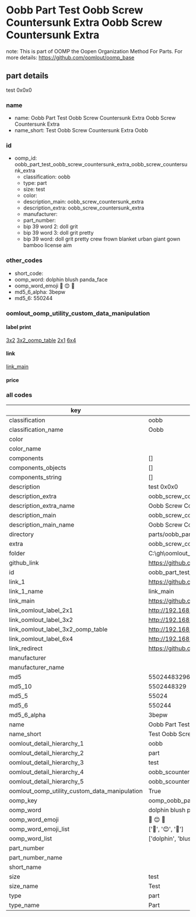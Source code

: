 # Oobb Part Test Oobb Screw Countersunk Extra Oobb Screw Countersunk Extra  

note: This is part of OOMP the Oopen Organization Method For Parts. For more details: https://github.com/oomlout/oomp_base

##  part details
  



test 0x0x0



### name
* name: Oobb Part Test Oobb Screw Countersunk Extra Oobb Screw Countersunk Extra
* name_short: Test Oobb Screw Countersunk Extra Oobb
### id
* oomp_id: oobb_part_test_oobb_screw_countersunk_extra_oobb_screw_countersunk_extra
  * classification: oobb
  * type: part
  * size: test
  * color: 
  * description_main: oobb_screw_countersunk_extra
  * description_extra: oobb_screw_countersunk_extra
  * manufacturer: 
  * part_number: 
  * bip 39 word 2: doll grit
  * bip 39 word 3: doll grit pretty
  * bip 39 word: doll grit pretty crew frown blanket urban giant gown bamboo license aim

### other_codes
* short_code: 
* oomp_word: dolphin blush panda_face
* oomp_word_emoji :dolphin: :blush: :panda_face:
* md5_6_alpha: 3bepw
* md5_6: 550244






### oomlout_oomp_utility_custom_data_manipulation
#### label print
[3x2](http://192.168.1.245:1112/?label=oomp%203bepw)
[3x2_oomp_table](http://192.168.1.108:1112/?label=oomp%203bepw)
[2x1](http://192.168.1.242:1112/?label=oomp%203bepw)
[6x4](http://192.168.1.55:1112/?label=oomp%203bepw)    

#### link

[link_main](https://github.com/oomlout/oomlout_oobb_version_4_generated_parts/tree/main/navigation_oomp/oobb/part/test/oobb_screw_countersunk_extra/oobb_screw_countersunk_extra/part)                              

#### price







### all codes 
| key | value |  
| --- | --- |  
| classification | oobb |  
| classification_name | Oobb |  
| color |  |  
| color_name |  |  
| components | [] |  
| components_objects | [] |  
| components_string | [] |  
| description | test 0x0x0 |  
| description_extra | oobb_screw_countersunk_extra |  
| description_extra_name | Oobb Screw Countersunk Extra |  
| description_main | oobb_screw_countersunk_extra |  
| description_main_name | Oobb Screw Countersunk Extra |  
| directory | parts/oobb_part_test_oobb_screw_countersunk_extra_oobb_screw_countersunk_extra |  
| extra | oobb_screw_countersunk |  
| folder | C:\gh\oomlout_oobb_version_4_generated_parts\parts\oobb_part_test_oobb_screw_countersunk_extra_oobb_screw_countersunk_extra |  
| github_link | https://github.com/oomlout/oomlout_oomp_part_src/tree/main/parts/oobb_part_test_oobb_screw_countersunk_extra_oobb_screw_countersunk_extra |  
| id | oobb_part_test_oobb_screw_countersunk_extra_oobb_screw_countersunk_extra |  
| link_1 | https://github.com/oomlout/oomlout_oobb_version_4_generated_parts/tree/main/navigation_oomp/oobb/part/test/oobb_screw_countersunk_extra/oobb_screw_countersunk_extra/part |  
| link_1_name | link_main |  
| link_main | https://github.com/oomlout/oomlout_oobb_version_4_generated_parts/tree/main/navigation_oomp/oobb/part/test/oobb_screw_countersunk_extra/oobb_screw_countersunk_extra/part |  
| link_oomlout_label_2x1 | http://192.168.1.242:1112/?label=oomp%203bepw |  
| link_oomlout_label_3x2 | http://192.168.1.245:1112/?label=oomp%203bepw |  
| link_oomlout_label_3x2_oomp_table | http://192.168.1.108:1112/?label=oomp%203bepw |  
| link_oomlout_label_6x4 | http://192.168.1.55:1112/?label=oomp%203bepw |  
| link_redirect | https://github.com/oomlout/oomlout_oobb_version_4_generated_parts/tree/main/parts/oobb_test_ex_oobb_screw_countersunk |  
| manufacturer |  |  
| manufacturer_name |  |  
| md5 | 550244832961bde85d2ec3355459aa05 |  
| md5_10 | 5502448329 |  
| md5_5 | 55024 |  
| md5_6 | 550244 |  
| md5_6_alpha | 3bepw |  
| name | Oobb Part Test Oobb Screw Countersunk Extra Oobb Screw Countersunk Extra |  
| name_short | Test Oobb Screw Countersunk Extra Oobb |  
| oomlout_detail_hierarchy_1 | oobb |  
| oomlout_detail_hierarchy_2 | part |  
| oomlout_detail_hierarchy_3 | test |  
| oomlout_detail_hierarchy_4 | oobb_scountersunk_extra |  
| oomlout_detail_hierarchy_5 | oobb_scountersunk_extra |  
| oomlout_oomp_utility_custom_data_manipulation | True |  
| oomp_key | oomp_oobb_part_test_oobb_screw_countersunk_extra_oobb_screw_countersunk_extra |  
| oomp_word | dolphin blush panda_face |  
| oomp_word_emoji | :dolphin: :blush: :panda_face: |  
| oomp_word_emoji_list | [':dolphin:', ':blush:', ':panda_face:'] |  
| oomp_word_list | ['dolphin', 'blush', 'panda_face'] |  
| part_number |  |  
| part_number_name |  |  
| short_name |  |  
| size | test |  
| size_name | Test |  
| type | part |  
| type_name | Part |  
